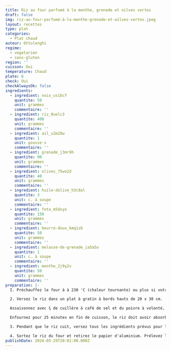 ```yaml
---
title: Riz au four parfumé à la menthe, grenade et oilves vertes
draft: false
img: riz-au-four-parfumé-à-la-menthe-grenade-et-oilves-vertes.jpeg
layout: recettes
type: plat
categories:
  - Plat chaud
auteur: Ottolenghi
regime:
  - vegetarien
  - sans-gluten
region: ''
cuisson: Oui
temperature: Chaud
plate: 6
check: Oui
checkAlwaysOk: false
ingredients:
  - ingredient: noix_usibcf
    quantite: 50
    unit: grammes
    commentaire: ''
  - ingredient: riz_0uelc3
    quantite: 400
    unit: grammes
    commentaire: ''
  - ingredient: ail_u2m28w
    quantite: 1
    unit: gousse·s
    commentaire: ''
  - ingredient: grenade_j3mr9h
    quantite: 90
    unit: grammes
    commentaire: ''
  - ingredient: olives_75wo2d
    quantite: 40
    unit: grammes
    commentaire: ''
  - ingredient: huile-dolive_h3c8al
    quantite: 3
    unit: c. à soupe
    commentaire: ''
  - ingredient: feta_m5dxyo
    quantite: 150
    unit: grammes
    commentaire: ''
  - ingredient: beurre-doux_kmq1zb
    quantite: 50
    unit: grammes
    commentaire: ''
  - ingredient: melasse-de-grenade_ia5a5o
    quantite: 1
    unit: c. à soupe
    commentaire: ''
  - ingredient: menthe_2j9y2v
    quantite: 50
    unit: grammes
    commentaire: ''
preparation: |-
  I. Préchauffez le four à à 230 'C (chaleur tournante) ou plus si votre four le permet.

  2. Versez le riz dans un plat à gratin à bords hauts de 20 x 30 cm.

  Assaisonnez avec ¾ de cuillère à café de sel et du poivre à volonté, arrosez de beurre fondu, puis mouillez avec l'eau bouillante. Déposez les brins de menthe sur le dessus, puis couvrez le plat hermétiquement ave du papier d'aluminium.

  Enfournez pour 25 minutes en fin de cuisson, le riz doit avoir absorbé tout le liquide et s'égrener facilement.

  3. Pendant que le riz cuit, versez tous les ingrédients prévus pour la garniture sauf les 10 g de menthe ciselée dans un cul-depoule, ajoutez ¼ de cuillère à café de sel, mélangez et réservez.

  4. Sortez le riz du four et retirez le papier d'aluminium. Prélevez les feuilles sur les brins de menthe (jetez les tiges) et déposez-les sur le riz, puis parseme de feta. Juste avant de servir, incorporez les 10 g de menthe ciselée dans la garniture et versez sur le riz de manière homogène. Servez chaud.
publishDate: 2024-05-29T20:01:00.000Z
---
```

